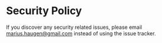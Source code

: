 # Security Policy

If you discover any security related issues, please email marius.haugen@gmail.com instead of using the issue tracker.
